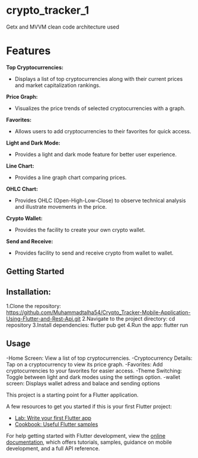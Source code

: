 # crypto_tracker_1
Getx and MVVM clean code architecture used

# Features
**Top Cryptocurrencies:**
- Displays a list of top cryptocurrencies along with their current prices and market capitalization rankings.

**Price Graph:**
- Visualizes the price trends of selected cryptocurrencies with a graph.

**Favorites:**
- Allows users to add cryptocurrencies to their favorites for quick access.

**Light and Dark Mode:**
- Provides a light and dark mode feature for better user experience.

**Line Chart:**
- Provides a line graph chart comparing prices.

**OHLC Chart:**
- Provides OHLC (Open-High-Low-Close) to observe technical analysis and illustrate movements in the price.

**Crypto Wallet:**
- Provides the facility to create your own crypto wallet.

**Send and Receive:**
- Provides facility to send and receive crypto from wallet to wallet.

## Getting Started

## Installation:
1.Clone the repository:
https://github.com/Muhammadtalha54/Crypto_Tracker-Mobile-Application-Using-Flutter-and-Rest-Api.git
2.Navigate to the project directory:
cd repository
3.Install dependencies:
flutter pub get
4.Run the app:
flutter run

## Usage

-Home Screen: 
View a list of top cryptocurrencies.
-Cryptocurrency Details: 
Tap on a cryptocurrency to view its price graph.
-Favorites:
Add cryptocurrencies to your favorites for easier access.
-Theme Switching:
Toggle between light and dark modes using the settings option.
-wallet screen:
Displays wallet adress and balace and sending options





This project is a starting point for a Flutter application.

A few resources to get you started if this is your first Flutter project:

- [Lab: Write your first Flutter app](https://docs.flutter.dev/get-started/codelab)
- [Cookbook: Useful Flutter samples](https://docs.flutter.dev/cookbook)

For help getting started with Flutter development, view the
[online documentation](https://docs.flutter.dev/), which offers tutorials,
samples, guidance on mobile development, and a full API reference.
